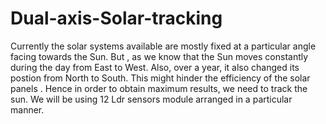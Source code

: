 # Dual-axis-Solar-tracking

Currently the solar systems available are mostly fixed at a particular angle facing towards the Sun. But , as we know that the Sun moves constantly during the day from East to West. Also, over a year, it also changed its postion from North to South. This might hinder the efficiency of the solar panels . Hence in order to obtain maximum results, we need to track the sun. We will be using 12 Ldr sensors module arranged in a particular manner.
